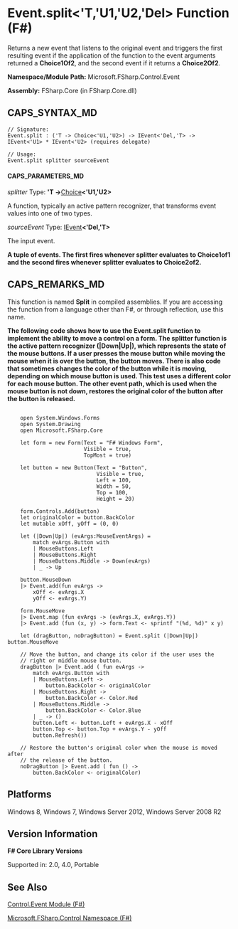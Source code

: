 # Event.split<'T,'U1,'U2,'Del> Function (F#)

Returns a new event that listens to the original event and triggers the first resulting event if the application of the function to the event arguments returned a **Choice1Of2**, and the second event if it returns a **Choice2Of2**.

**Namespace/Module Path:** Microsoft.FSharp.Control.Event

**Assembly:** FSharp.Core (in FSharp.Core.dll)


## CAPS_SYNTAX_MD

```
// Signature:
Event.split : ('T -> Choice<'U1,'U2>) -> IEvent<'Del,'T> -> IEvent<'U1> * IEvent<'U2> (requires delegate)

// Usage:
Event.split splitter sourceEvent
```

#### CAPS_PARAMETERS_MD
*splitter*
Type: **'T -&gt;**[Choice](http://msdn.microsoft.com/en-us/library/2ab2513e-e307-4360-96cd-8b682a8d64f0)**&lt;'U1,'U2&gt;**


A function, typically an active pattern recognizer, that transforms event values into one of two types.


*sourceEvent*
Type: [IEvent](http://msdn.microsoft.com/en-us/library/8dbca0df-f8a1-40bd-8d50-aa26f6a8b862)**&lt;'Del,'T&gt;**


The input event.



**A tuple of events. The first fires whenever splitter evaluates to Choice1of1 and the second fires whenever splitter evaluates to Choice2of2.**
## CAPS_REMARKS_MD
This function is named **Split** in compiled assemblies. If you are accessing the function from a language other than F#, or through reflection, use this name.

**The following code shows how to use the Event.split function to implement the ability to move a control on a form. The splitter function is the active pattern recognizer (|Down|Up|), which represents the state of the mouse buttons. If a user presses the mouse button while moving the mouse when it is over the button, the button moves. There is also code that sometimes changes the color of the button while it is moving, depending on which mouse button is used. This test uses a different color for each mouse button. The other event path, which is used when the mouse button is not down, restores the original color of the button after the button is released.**
```

    open System.Windows.Forms
    open System.Drawing
    open Microsoft.FSharp.Core

    let form = new Form(Text = "F# Windows Form",
                        Visible = true,
                        TopMost = true)

    let button = new Button(Text = "Button",
                            Visible = true,
                            Left = 100,
                            Width = 50,
                            Top = 100,
                            Height = 20)

    form.Controls.Add(button)
    let originalColor = button.BackColor
    let mutable xOff, yOff = (0, 0)

    let (|Down|Up|) (evArgs:MouseEventArgs) =
        match evArgs.Button with
        | MouseButtons.Left 
        | MouseButtons.Right 
        | MouseButtons.Middle -> Down(evArgs)
        | _ -> Up

    button.MouseDown 
    |> Event.add(fun evArgs ->
        xOff <- evArgs.X
        yOff <- evArgs.Y)

    form.MouseMove
    |> Event.map (fun evArgs -> (evArgs.X, evArgs.Y))
    |> Event.add (fun (x, y) -> form.Text <- sprintf "(%d, %d)" x y)

    let (dragButton, noDragButton) = Event.split (|Down|Up|) button.MouseMove

    // Move the button, and change its color if the user uses the
    // right or middle mouse button.
    dragButton |> Event.add ( fun evArgs ->
        match evArgs.Button with
        | MouseButtons.Left ->
            button.BackColor <- originalColor
        | MouseButtons.Right ->
            button.BackColor <- Color.Red
        | MouseButtons.Middle ->
            button.BackColor <- Color.Blue
        | _ -> ()
        button.Left <- button.Left + evArgs.X - xOff
        button.Top <- button.Top + evArgs.Y - yOff
        button.Refresh())

    // Restore the button's original color when the mouse is moved after
    // the release of the button.
    noDragButton |> Event.add ( fun () -> 
        button.BackColor <- originalColor)
```

## Platforms
Windows 8, Windows 7, Windows Server 2012, Windows Server 2008 R2


## Version Information
**F# Core Library Versions**

Supported in: 2.0, 4.0, Portable




## See Also
[Control.Event Module &#40;F&#35;&#41;](Control.Event+Module+%28F%23%29.md)

[Microsoft.FSharp.Control Namespace &#40;F&#35;&#41;](Microsoft.FSharp.Control+Namespace+%28F%23%29.md)

